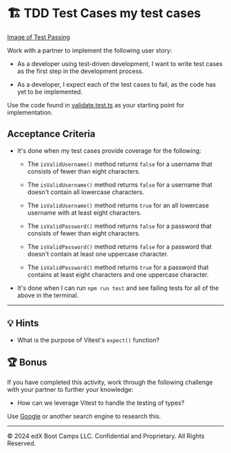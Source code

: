 # 🏗️ TDD Test Cases my test cases



[Image of Test Passing](./tDD.png)




Work with a partner to implement the following user story:

* As a developer using test-driven development, I want to write test cases as the first step in the development process.

* As a developer, I expect each of the test cases to fail, as the code has yet to be implemented.

Use the code found in [validate.test.ts](./Unsolved/src/test/validate.test.ts) as your starting point for implementation.

## Acceptance Criteria

* It's done when my test cases provide coverage for the following:

  * The `isValidUsername()` method returns `false` for a username that consists of fewer than eight characters.

  * The `isValidUsername()` method returns `false` for a username that doesn't contain all lowercase characters.

  * The `isValidUsername()` method returns `true` for an all lowercase username with at least eight characters.

  * The `isValidPassword()` method returns `false` for a password that consists of fewer than eight characters.

  * The `isValidPassword()` method returns `false` for a password that doesn't contain at least one uppercase character.

  * The `isValidPassword()` method returns `true` for a password that contains at least eight characters and one uppercase character.

* It's done when I can run `npm run test` and see failing tests for all of the above in the terminal.

---

## 💡 Hints

* What is the purpose of Vitest's `expect()` function?

## 🏆 Bonus

If you have completed this activity, work through the following challenge with your partner to further your knowledge:

* How can we leverage Vitest to handle the testing of types?

Use [Google](https://www.google.com) or another search engine to research this.

---
© 2024 edX Boot Camps LLC. Confidential and Proprietary. All Rights Reserved.
